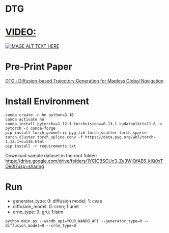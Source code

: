 # DTG

# [VIDEO:](https://www.youtube.com/watch?v=1-YZwSma5Z4)
[![IMAGE ALT TEXT HERE](https://github.com/jingGM/DTG/blob/main/front.png)](https://www.youtube.com/watch?v=1-YZwSma5Z4)

# Pre-Print Paper
[DTG : Diffusion-based Trajectory Generation for Mapless Global Navigation](https://arxiv.org/abs/2403.09900)


# Install Environment
```
conda create -n hn python=3.10
conda activate hn
conda install pytorch==1.12.1 torchvision==0.13.1 cudatoolkit=11.6 -c pytorch -c conda-forge
pip install torch_geometric pyg_lib torch_scatter torch_sparse torch_cluster torch_spline_conv -f https://data.pyg.org/whl/torch-1.12.1+cu116.html
pip install -r requirements.txt
```

Download sample dataset in the root folder:
https://drive.google.com/drive/folders/1YClCBSCUc3_Zy3WIQfAE6_kIQ0xTOe0I?usp=sharing

# Run
- generator_type: 0: diffusion model; 1: cvae
- diffusion_model: 0: crnn; 1:unet
- crnn_type: 0: gru; 1:lstm
```
python main.py --wandb_api=YOUR_WANDB_API --generator_type=0 --diffusion_model=0 --crnn_type=0
```